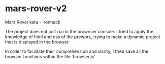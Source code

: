 # mars-rover-v2
Mars Rover kata - Ironhack

The project does not just run in the brownser console. I tried to apply the knowledge of html and css
of the prework, trying to make a dynamic project that is displayed in the browser.

In order to facilitate their comprehension and clarity, I tried save all the browser functions within the file 'browser.js'
